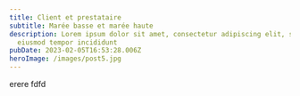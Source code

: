 ```yaml
---
title: Client et prestataire
subtitle: Marée basse et marée haute
description: Lorem ipsum dolor sit amet, consectetur adipiscing elit, sed do
  eiusmod tempor incididunt
pubDate: 2023-02-05T16:53:28.006Z
heroImage: /images/post5.jpg
---
```

erere fdfd